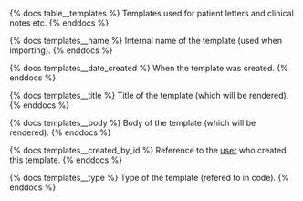 {% docs table__templates %}
Templates used for patient letters and clinical notes etc.
{% enddocs %}

{% docs templates__name %}
Internal name of the template (used when importing).
{% enddocs %}

{% docs templates__date_created %}
When the template was created.
{% enddocs %}

{% docs templates__title %}
Title of the template (which will be rendered).
{% enddocs %}

{% docs templates__body %}
Body of the template (which will be rendered).
{% enddocs %}

{% docs templates__created_by_id %}
Reference to the [user](#!/source/source.tamanu.tamanu.users) who created this template.
{% enddocs %}

{% docs templates__type %}
Type of the template (refered to in code).
{% enddocs %}
